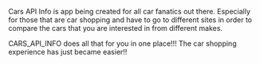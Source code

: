 Cars API Info is app being created for all car fanatics out there. Especially for those that are car shopping and have to go to 
different sites in order to compare the cars that you are interested in from different makes.

CARS_API_INFO does all that for you in one place!!! The car shopping experience has just became easier!! 
